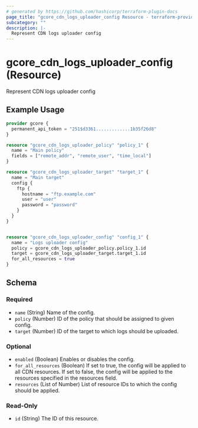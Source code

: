 ```yaml
---
# generated by https://github.com/hashicorp/terraform-plugin-docs
page_title: "gcore_cdn_logs_uploader_config Resource - terraform-provider-gcore"
subcategory: ""
description: |-
  Represent CDN logs uploader config
---
```


# gcore_cdn_logs_uploader_config (Resource)

Represent CDN logs uploader config

## Example Usage

```terraform
provider gcore {
  permanent_api_token = "251$d3361.............1b35f26d8"
}

resource "gcore_cdn_logs_uploader_policy" "policy_1" {
  name = "Main policy"
  fields = ["remote_addr", "remote_user", "time_local"]
}

resource "gcore_cdn_logs_uploader_target" "target_1" {
  name = "Main target"
  config {
    ftp {
      hostname = "ftp.example.com"
      user = "user"
      password = "password"
    }
  }
}


resource "gcore_cdn_logs_uploader_config" "config_1" {
  name = "Logs uploader config"
  policy = gcore_cdn_logs_uploader_policy.policy_1.id
  target = gcore_cdn_logs_uploader_target.target_1.id
  for_all_resources = true
}
```

<!-- schema generated by tfplugindocs -->
## Schema

### Required

- `name` (String) Name of the config.
- `policy` (Number) ID of the policy that should be assigned to given config.
- `target` (Number) ID of the target to which logs should be uploaded.

### Optional

- `enabled` (Boolean) Enables or disables the config.
- `for_all_resources` (Boolean) If set to true, the config will be applied to all CDN resources. If set to false, the config will be applied to the resources specified in the resources field.
- `resources` (List of Number) List of resource IDs to which the config should be applied.

### Read-Only

- `id` (String) The ID of this resource.
